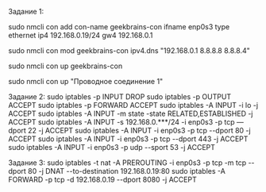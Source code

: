 Задание 1:

sudo nmcli con add con-name geekbrains-con ifname enp0s3 type ethernet ip4 192.168.0.19/24 gw4 192.168.0.1

sudo nmcli con mod geekbrains-con ipv4.dns "192.168.0.1 8.8.8.8 8.8.8.4"

sudo nmcli con up geekbrains-con

sudo nmcli con up "Проводное соединение 1"


Задание 2:
sudo iptables -p INPUT DROP 
sudo iptables -p OUTPUT ACCEPT
sudo iptables -p FORWARD ACCEPT
sudo iptables -A INPUT -i lo -j ACCEPT
sudo iptables -A INPUT -m state -state  RELATED,ESTABLISHED -j ACCEPT
sudo iptables -A INPUT -s 192.168.0.***/24 -i enp0s3 -p tcp —dport 22 -j ACCEPT
sudo iptables -A INPUT -i enp0s3  -p tcp --dport 80 -j ACCEPT
sudo iptables -A INPUT -i enp0s3  -p tcp --dport 443 -j ACCEPT
sudo iptables -A INPUT -i enp0s3  -p udp --sport 53 -j ACCEPT

Задание 3:
sudo iptables -t nat -A PREROUTING -i enp0s3 -p tcp -m tcp --dport 80 -j DNAT --to-destination 192.168.0.19:80
sudo iptables -A FORWARD -p tcp -d 192.168.0.19 --dport 8080 -j ACCEPT
